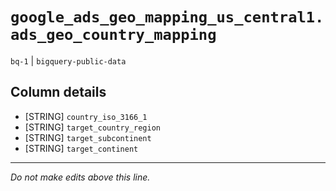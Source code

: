 # `google_ads_geo_mapping_us_central1.ads_geo_country_mapping`
`bq-1` | `bigquery-public-data`

## Column details
* [STRING]    `country_iso_3166_1`
* [STRING]    `target_country_region`
* [STRING]    `target_subcontinent`
* [STRING]    `target_continent`

-------------------------------------------------------------------------------
*Do not make edits above this line.*
